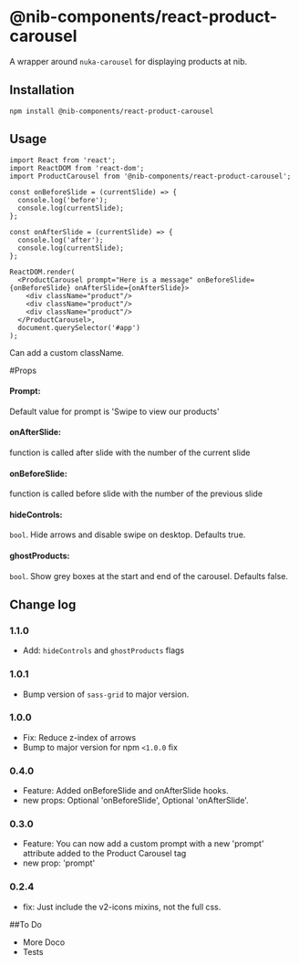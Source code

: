 # @nib-components/react-product-carousel

A wrapper around `nuka-carousel` for displaying products at nib.

## Installation

    npm install @nib-components/react-product-carousel

## Usage

    import React from 'react';
    import ReactDOM from 'react-dom';
    import ProductCarousel from '@nib-components/react-product-carousel';

    const onBeforeSlide = (currentSlide) => {
      console.log('before');
      console.log(currentSlide);
    };

    const onAfterSlide = (currentSlide) => {
      console.log('after');
      console.log(currentSlide);
    };

    ReactDOM.render(
      <ProductCarousel prompt="Here is a message" onBeforeSlide={onBeforeSlide} onAfterSlide={onAfterSlide}>
        <div className="product"/>
        <div className="product"/>
        <div className="product"/>
      </ProductCarousel>,
      document.querySelector('#app')
    );

Can add a custom className.

#Props

#### Prompt: 

Default value for prompt is 'Swipe to view our products'

#### onAfterSlide: 

function is called after slide with the number of the current slide


#### onBeforeSlide: 

function is called before slide with the number of the previous slide

#### hideControls:

`bool`. Hide arrows and disable swipe on desktop. Defaults true.

#### ghostProducts: 

`bool`. Show grey boxes at the start and end of the carousel. Defaults false.

## Change log

### 1.1.0

- Add: `hideControls` and `ghostProducts` flags

### 1.0.1

- Bump version of `sass-grid` to major version.

### 1.0.0

- Fix: Reduce z-index of arrows
- Bump to major version for npm `<1.0.0` fix

### 0.4.0

- Feature: Added onBeforeSlide and onAfterSlide hooks.
- new props: Optional 'onBeforeSlide', Optional 'onAfterSlide'.

### 0.3.0

- Feature: You can now add a custom prompt with a new 'prompt' attribute added to the Product Carousel tag
- new prop: 'prompt'

### 0.2.4

- fix: Just include the v2-icons mixins, not the full css.

##To Do

 - More Doco
 - Tests
